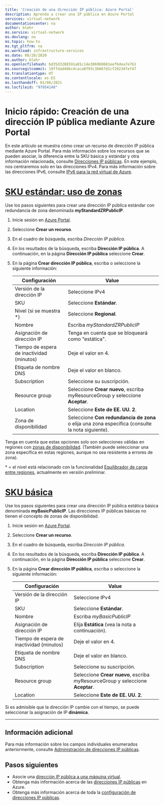 ```yaml
---
title: 'Creación de una dirección IP pública: Azure Portal'
description: Aprenda a crear una IP pública en Azure Portal
services: virtual-network
documentationcenter: na
author: blehr
ms.service: virtual-network
ms.devlang: na
ms.topic: how-to
ms.tgt_pltfrm: na
ms.workload: infrastructure-services
ms.date: 08/28/2020
ms.author: blehr
ms.openlocfilehash: bd35d3288591a01c14e306960601eef6dea7e761
ms.sourcegitcommit: 19ffdad48bc4caca8f93c3b067d1cf29234fef47
ms.translationtype: HT
ms.contentlocale: es-ES
ms.lasthandoff: 01/06/2021
ms.locfileid: "97954148"
---
```

# <a name="quickstart-create-a-public-ip-address-using-the-azure-portal"></a>Inicio rápido: Creación de una dirección IP pública mediante Azure Portal

En este artículo se muestra cómo crear un recurso de dirección IP pública mediante Azure Portal. Para más información sobre los recursos que se pueden asociar, la diferencia entre la SKU básica y estándar y otra información relacionada, consulte [Direcciones IP públicas](https://docs.microsoft.com/azure/virtual-network/public-ip-addresses).  En este ejemplo, nos centraremos solo en las direcciones IPv4. Para más información sobre las direcciones IPv6, consulte [IPv6 para la red virtual de Azure](https://docs.microsoft.com/azure/virtual-network/ipv6-overview).

# <a name="standard-sku---using-zones"></a>[**SKU estándar: uso de zonas**](#tab/option-create-public-ip-standard-zones)

Use los pasos siguientes para crear una dirección IP pública estándar con redundancia de zona denominada **myStandardZRPublicIP**.

1. Inicie sesión en [Azure Portal](https://portal.azure.com/).
2. Seleccione **Crear un recurso**. 
3. En el cuadro de búsqueda, escriba *Dirección IP pública*.
4. En los resultados de la búsqueda, escriba **Dirección IP pública**. A continuación, en la página **Dirección IP pública** seleccione **Crear**.
5. En la página **Crear dirección IP pública**, escriba o seleccione la siguiente información: 

    | Configuración                 | Value                       |
    | ---                     | ---                         |
    | Versión de la dirección IP              | Seleccione IPv4                 |    
    | SKU                     | Seleccione **Estándar**.         |
    | Nivel (si se muestra *)                  | Seleccione **Regional**.         |
    | Nombre                    | Escriba *myStandardZRPublicIP*          |
    | Asignación de dirección IP   | Tenga en cuenta que se bloqueará como "estática".                                        |
    | Tiempo de espera de inactividad (minutos)  | Deje el valor en 4.        |
    | Etiqueta de nombre DNS          | Deje el valor en blanco.    |
    | Subscription            | Seleccione su suscripción.   |
    | Resource group          | Seleccione **Crear nuevo**, escriba myResourceGroup y seleccione **Aceptar**. |
    | Location                | Seleccione **Este de EE. UU. 2**.      |
    | Zona de disponibilidad       | Seleccione **Con redundancia de zona** o elija una zona específica (consulte la nota siguiente). |

Tenga en cuenta que estas opciones solo son selecciones válidas en regiones con [zonas de disponibilidad](https://docs.microsoft.com/azure/availability-zones/az-overview?toc=/azure/virtual-network/toc.json#availability-zones).  (También puede seleccionar una zona específica en estas regiones, aunque no sea resistente a errores de zona).

\* = el nivel está relacionado con la funcionalidad [Equilibrador de carga entre regiones](https://docs.microsoft.com/azure/load-balancer/cross-region-overview), actualmente en versión preliminar.

# <a name="basic-sku"></a>[**SKU básica**](#tab/option-create-public-ip-basic)

Use los pasos siguientes para crear una dirección IP pública estática básica denominada **myBasicPublicIP**.  Las direcciones IP públicas básicas no tienen el concepto de zonas de disponibilidad.

1. Inicie sesión en [Azure Portal](https://portal.azure.com/).
2. Seleccione **Crear un recurso**. 
3. En el cuadro de búsqueda, escriba *Dirección IP pública*.
4. En los resultados de la búsqueda, escriba **Dirección IP pública**. A continuación, en la página **Dirección IP pública** seleccione **Crear**.
5. En la página **Crear dirección IP pública**, escriba o seleccione la siguiente información: 

    | Configuración                 | Value                       |
    | ---                     | ---                         |
    | Versión de la dirección IP              | Seleccione IPv4                 |    
    | SKU                     | Seleccione **Estándar**.         |
    | Nombre                    | Escriba *myBasicPublicIP*          |
    | Asignación de dirección IP   | Elija **Estática** (vea la nota a continuación).                                     |
    | Tiempo de espera de inactividad (minutos)  | Deje el valor en 4.        |
    | Etiqueta de nombre DNS          | Deje el valor en blanco.    |
    | Subscription            | Seleccione su suscripción.   |
    | Resource group          | Seleccione **Crear nuevo**, escriba myResourceGroup y seleccione **Aceptar**. |
    | Location                | Seleccione **Este de EE. UU. 2**.      |

Si es admisible que la dirección IP cambie con el tiempo, se puede seleccionar la asignación de IP **dinámica**.

---

## <a name="additional-information"></a>Información adicional 

Para más información sobre los campos individuales enumerados anteriormente, consulte [Administración de direcciones IP públicas](https://docs.microsoft.com/azure/virtual-network/virtual-network-public-ip-address#create-a-public-ip-address).

## <a name="next-steps"></a>Pasos siguientes
- Asocie una [dirección IP pública a una máquina virtual](https://docs.microsoft.com/azure/virtual-network/associate-public-ip-address-vm#azure-portal).
- Obtenga más información acerca de las [direcciones IP públicas](virtual-network-ip-addresses-overview-arm.md#public-ip-addresses) en Azure.
- Obtenga más información acerca de toda la [configuración de direcciones IP públicas](virtual-network-public-ip-address.md#create-a-public-ip-address).